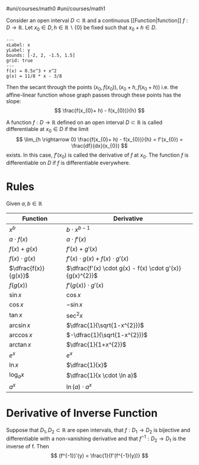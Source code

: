 #uni/courses/math0 
#uni/courses/math1 

Consider an open interval $D \subset \mathbb{R}$ and a continuous [[Function|function]] $f: D \rightarrow \mathbb{R}$. Let $x_{0} \in D, h \in \mathbb{R}\backslash \{0\}$ be fixed such that $x_{0}+ h \in D$.
```functionplot
---
xLabel: x
yLabel: y
bounds: [-2, 2, -1.5, 1.5]
grid: true
---
f(x) = 0.5x^3 + x^2
g(x) = 11/8 * x - 3/8
```

Then the secant through the points $(x_{0}, f(x_{0})), (x_{0}+h, f(x_{0}+h))$ i.e. the affine-linear function whose graph passes through these points has the slope:
$$
\frac{f(x_{0}+ h) - f(x_{0})}{h}
$$

A function $f: D \rightarrow \mathbb{R}$ defined on an open interval $D \subset \mathbb{R}$ is called differentiable at $x_{0} \in D$ if the limit 
$$
\lim_{h \rightarrow 0} \frac{f(x_{0}+ h) - f(x_{0})}{h} = f'(x_{0}) = \frac{df}{dx}(x_{0})
$$
exists. In this case, $f'(x_{0})$ is called the derivative of $f$ at $x_0$. The function $f$ is differentiable on $D$ if $f$ is differentiable everywhere.

# Rules

Given $a,b \in \mathbb{R}$

| Function             | Derivative                                              |
| -------------------- | ------------------------------------------------------- |
| $x^{b}$              | $b \cdot x^{b-1}$                                       |
| $a \cdot f(x)$       | $a \cdot f'(x)$                                         |
| $f(x) + g(x)$        | $f'(x) + g'(x)$                                         |
| $f(x) \cdot g(x)$    | $f'(x) \cdot g(x) + f(x) \cdot g'(x)$                   |
| $\dfrac{f(x)}{g(x)}$ | $\dfrac{f'(x) \cdot g(x) - f(x) \cdot g'(x)}{g(x)^{2}}$ |
| $f(g(x))$            | $f'(g(x)) \cdot g'(x)$                                  |
| $\sin x$             | $\cos x$                                                |
| $\cos x$             | $- \sin x$                                              |
| $\tan x$             | $\sec^{2} x$                                            |
| $\arcsin x$          | $\dfrac{1}{\sqrt{1-x^{2}}}$                             |
| $\arccos x$          | $-\dfrac{1}{\sqrt{1-x^{2}}}$                            |
| $\arctan x$          | $\dfrac{1}{1+x^{2}}$                                    |
| $e^{x}$              | $e^{x}$                                                 |
| $\ln x$              | $\dfrac{1}{x}$                                          |
| $\log_{a}x$          | $\dfrac{1}{x \cdot \ln a}$                              |
| $a^{x}$              | $\ln(a) \cdot a^{x}$                                                      |

# Derivative of Inverse Function

Suppose that $D_{1}, D_{2} \subset \mathbb{R}$ are open intervals, that $f: D_{1} \rightarrow D_{2}$ is bijective and differentiable with a non-vanishing derivative and that $f^{-1}: D_{2} \to D_{1}$ is the inverse of f. Then
$$
(f^{-1})'(y) = \frac{1}{f'(f^{-1}(y))}
$$